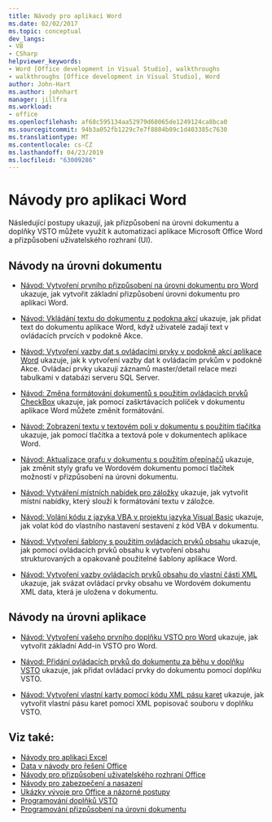 ```yaml
---
title: Návody pro aplikaci Word
ms.date: 02/02/2017
ms.topic: conceptual
dev_langs:
- VB
- CSharp
helpviewer_keywords:
- Word [Office development in Visual Studio], walkthroughs
- walkthroughs [Office development in Visual Studio], Word
author: John-Hart
ms.author: johnhart
manager: jillfra
ms.workload:
- office
ms.openlocfilehash: af68c595134aa52979d68065de1249124ca8bca0
ms.sourcegitcommit: 94b3a052fb1229c7e7f8804b09c1d403385c7630
ms.translationtype: MT
ms.contentlocale: cs-CZ
ms.lasthandoff: 04/23/2019
ms.locfileid: "63009286"
---
```

# <a name="walkthroughs-using-word"></a>Návody pro aplikaci Word
  Následující postupy ukazují, jak přizpůsobení na úrovni dokumentu a doplňky VSTO můžete využít k automatizaci aplikace Microsoft Office Word a přizpůsobení uživatelského rozhraní (UI).

## <a name="document-level-walkthroughs"></a>Návody na úrovni dokumentu
- [Návod: Vytvoření prvního přizpůsobení na úrovni dokumentu pro Word](../vsto/walkthrough-creating-your-first-document-level-customization-for-word.md) ukazuje, jak vytvořit základní přizpůsobení úrovni dokumentu pro aplikaci Word.

- [Návod: Vkládání textu do dokumentu z podokna akcí](../vsto/walkthrough-inserting-text-into-a-document-from-an-actions-pane.md) ukazuje, jak přidat text do dokumentu aplikace Word, když uživatelé zadají text v ovládacích prvcích v podokně Akce.

- [Návod: Vytvoření vazby dat s ovládacími prvky v podokně akcí aplikace Word](../vsto/walkthrough-binding-data-to-controls-on-a-word-actions-pane.md) ukazuje, jak k vytvoření vazby dat k ovládacím prvkům v podokně Akce. Ovládací prvky ukazují záznamů master/detail relace mezi tabulkami v databázi serveru SQL Server.

- [Návod: Změna formátování dokumentů s použitím ovládacích prvků CheckBox](../vsto/walkthrough-changing-document-formatting-using-checkbox-controls.md) ukazuje, jak pomocí zaškrtávacích políček v dokumentu aplikace Word můžete změnit formátování.

- [Návod: Zobrazení textu v textovém poli v dokumentu s použitím tlačítka](../vsto/walkthrough-displaying-text-in-a-text-box-in-a-document-using-a-button.md) ukazuje, jak pomocí tlačítka a textová pole v dokumentech aplikace Word.

- [Návod: Aktualizace grafu v dokumentu s použitím přepínačů](../vsto/walkthrough-updating-a-chart-in-a-document-using-radio-buttons.md) ukazuje, jak změnit styly grafu ve Wordovém dokumentu pomocí tlačítek možností v přizpůsobení na úrovni dokumentu.

- [Návod: Vytváření místních nabídek pro záložky](../vsto/walkthrough-creating-shortcut-menus-for-bookmarks.md) ukazuje, jak vytvořit místní nabídky, který slouží k formátování textu v záložce.

- [Návod: Volání kódu z jazyka VBA v projektu jazyka Visual Basic](../vsto/walkthrough-calling-code-from-vba-in-a-visual-basic-project.md) ukazuje, jak volat kód do vlastního nastavení sestavení z kód VBA v dokumentu.

- [Návod: Vytvoření šablony s použitím ovládacích prvků obsahu](../vsto/walkthrough-creating-a-template-by-using-content-controls.md) ukazuje, jak pomocí ovládacích prvků obsahu k vytvoření obsahu strukturovaných a opakovaně použitelné šablony aplikace Word.

- [Návod: Vytvoření vazby ovládacích prvků obsahu do vlastní části XML](../vsto/walkthrough-binding-content-controls-to-custom-xml-parts.md) ukazuje, jak svázat ovládací prvky obsahu ve Wordovém dokumentu XML data, která je uložena v dokumentu.

## <a name="application-level-walkthroughs"></a>Návody na úrovni aplikace
- [Návod: Vytvoření vašeho prvního doplňku VSTO pro Word](../vsto/walkthrough-creating-your-first-vsto-add-in-for-word.md) ukazuje, jak vytvořit základní Add-in VSTO pro Word.

- [Návod: Přidání ovládacích prvků do dokumentu za běhu v doplňku VSTO](../vsto/walkthrough-adding-controls-to-a-document-at-run-time-in-a-vsto-add-in.md) ukazuje, jak přidat ovládací prvky do dokumentu pomocí doplňku VSTO.

- [Návod: Vytvoření vlastní karty pomocí kódu XML pásu karet](../vsto/walkthrough-creating-a-custom-tab-by-using-ribbon-xml.md) ukazuje, jak vytvořit vlastní pásu karet pomocí XML popisovač souboru v doplňku VSTO.

## <a name="see-also"></a>Viz také:
- [Návody pro aplikaci Excel](../vsto/walkthroughs-using-excel.md)
- [Data v návody pro řešení Office](../vsto/data-in-office-solutions-walkthroughs.md)
- [Návody pro přizpůsobení uživatelského rozhraní Office](../vsto/office-ui-customization-walkthroughs.md)
- [Návody pro zabezpečení a nasazení](../vsto/security-and-deployment-walkthroughs.md)
- [Ukázky vývoje pro Office a názorné postupy](../vsto/office-development-samples-and-walkthroughs.md)
- [Programování doplňků VSTO](../vsto/programming-vsto-add-ins.md)
- [Programování přizpůsobení na úrovni dokumentu](../vsto/programming-document-level-customizations.md)
